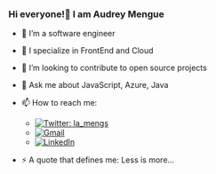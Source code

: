 ### Hi everyone!👋 I am Audrey Mengue


- 🔭 I’m a software engineer

- 🌱 I specialize in FrontEnd and Cloud

- 👯 I’m looking to contribute to open source projects

- 💬 Ask me about JavaScript, Azure, Java

- 📫 How to reach me:
  - [![Twitter: la_mengs](https://img.shields.io/twitter/follow/la_mengs?style=social)](https://twitter.com/la_mengs)
  - [![Gmail](https://img.shields.io/badge/-GMAIL-D14836?style=for-the-badge&logo=gmail&logoColor=white)](mailto:massoumeharmonie@gmail.com)
  - [![LinkedIn](https://img.shields.io/badge/-LINKEDIN-0077B5?style=for-the-badge&logo=linkedin&logoColor=white)](https://www.linkedin.com/in/audreyhmmengue/)
  
- ⚡ A quote that defines me: Less is more...

